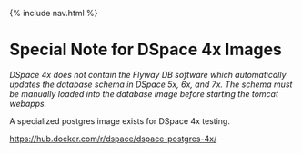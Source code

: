 {% include nav.html %}
# Special Note for DSpace 4x Images
_DSpace 4x does not contain the Flyway DB software which automatically updates the database schema in DSpace 5x, 6x, and 7x.  The schema must be manually loaded into the database image before starting the tomcat webapps._

A specialized postgres image exists for DSpace 4x testing.

https://hub.docker.com/r/dspace/dspace-postgres-4x/
